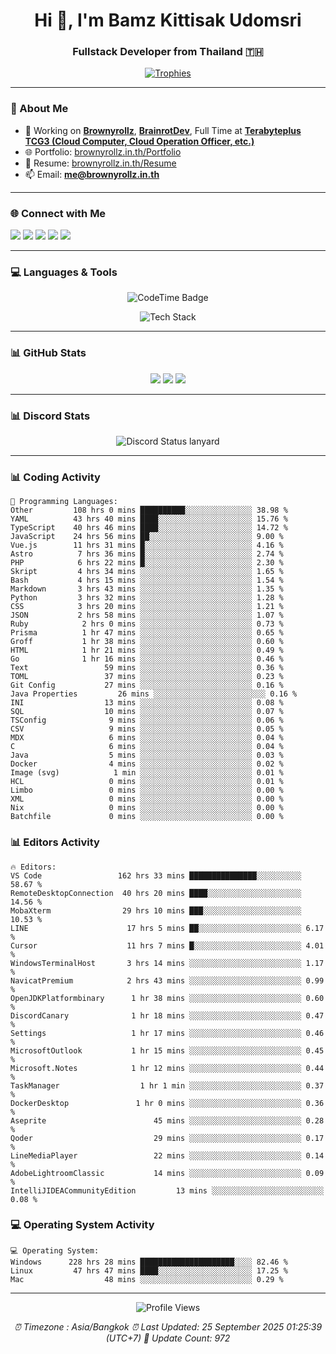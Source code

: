 <h1 align="center">Hi 👋, I'm Bamz Kittisak Udomsri</h1>
<h3 align="center">Fullstack Developer from Thailand 🇹🇭</h3>

<p align="center">
  <a href="https://github.com/ryo-ma/github-profile-trophy">
    <img src="https://github-profile-trophy.vercel.app/?username=brownyroll" alt="Trophies" />
  </a>
</p>

---

### 🔧 About Me

- 🔭 Working on [**Brownyrollz**](https://github.com/Brownyrollz), [**BrainrotDev**](https://github.com/brainrotdev), Full Time at [**Terabyteplus TCG3 (Cloud Computer, Cloud Operation Officer, etc.)**](https://tcloud.in.th)
- 🌐 Portfolio: [brownyrollz.in.th/Portfolio](https://Brownyrollz.in.th/Portfolio)
- 📄 Resume: [brownyrollz.in.th/Resume](https://Brownyrollz.in.th/Resume)
- 📫 Email: **me@brownyrollz.in.th**
---

### 🌐 Connect with Me

<p align="left">
  <a href="https://codepen.io/brownyroll" target="_blank"><img src="https://img.shields.io/badge/CodePen-000?style=for-the-badge&logo=codepen&logoColor=white" /></a>
  <a href="https://fb.com/brownyroll.bbamz" target="_blank"><img src="https://img.shields.io/badge/Facebook-1877F2?style=for-the-badge&logo=facebook&logoColor=white" /></a>
  <a href="https://instagram.com/brownyroll.darkalich" target="_blank"><img src="https://img.shields.io/badge/Instagram-E4405F?style=for-the-badge&logo=instagram&logoColor=white" /></a>
  <a href="https://www.youtube.com/c/brownyrollz" target="_blank"><img src="https://img.shields.io/badge/YouTube-FF0000?style=for-the-badge&logo=youtube&logoColor=white" /></a>
  <a href="https://discord.gg/yyJRFxTXGU" target="_blank"><img src="https://img.shields.io/badge/Discord-5865F2?style=for-the-badge&logo=discord&logoColor=white" /></a>
</p>

---

### 💻 Languages & Tools

<p align="center">
  <img href="https://codetime.dev" alt="CodeTime Badge" src="https://shields.jannchie.com/endpoint?style=flat&color=222&url=https%3A%2F%2Fapi.codetime.dev%2Fv3%2Fusers%2Fshield%3Fuid%3D34055">
  <br/>
  <!--START_SECTION:tech-->
<p align="center">
  <img src="https://skillicons.dev/icons?i=html,css,js,ts,react,nextjs,nodejs,vue,php,laravel,dotnet,django,tailwind,bootstrap,express,arduino,mysql,sqlite,mongodb,nginx,docker,git,linux,figma,postman,astro,bash,bun,cloudflare,discord,discordjs" alt="Tech Stack" />
</p>
<!--END_SECTION:tech-->
</p>

---

### 📊 GitHub Stats

<p align="center">
  <img src="https://github-readme-stats.vercel.app/api?username=brownyroll&show_icons=true" />
  <img src="https://github-readme-stats.vercel.app/api/top-langs/?username=brownyroll&layout=compact" />
  <img src="https://github-readme-streak-stats.herokuapp.com/?user=brownyroll" />
</p>

---

### 📊 Discord Stats

<p align="center">
     <img alt='Discord Status lanyard' src='https://lanyard.cnrad.dev/api/280676963885121536' />
</p>

---

<p align="center">


### 📊 Coding Activity

<!--START_SECTION:waka-->
```text
💬 Programming Languages:
Other         108 hrs 0 mins ██████████░░░░░░░░░░░░░░░ 38.98 %
YAML          43 hrs 40 mins ████░░░░░░░░░░░░░░░░░░░░░ 15.76 %
TypeScript    40 hrs 46 mins ████░░░░░░░░░░░░░░░░░░░░░ 14.72 %
JavaScript    24 hrs 56 mins ██░░░░░░░░░░░░░░░░░░░░░░░ 9.00 %
Vue.js        11 hrs 31 mins █░░░░░░░░░░░░░░░░░░░░░░░░ 4.16 %
Astro          7 hrs 36 mins █░░░░░░░░░░░░░░░░░░░░░░░░ 2.74 %
PHP            6 hrs 22 mins █░░░░░░░░░░░░░░░░░░░░░░░░ 2.30 %
Skript         4 hrs 34 mins ░░░░░░░░░░░░░░░░░░░░░░░░░ 1.65 %
Bash           4 hrs 15 mins ░░░░░░░░░░░░░░░░░░░░░░░░░ 1.54 %
Markdown       3 hrs 43 mins ░░░░░░░░░░░░░░░░░░░░░░░░░ 1.35 %
Python         3 hrs 32 mins ░░░░░░░░░░░░░░░░░░░░░░░░░ 1.28 %
CSS            3 hrs 20 mins ░░░░░░░░░░░░░░░░░░░░░░░░░ 1.21 %
JSON           2 hrs 58 mins ░░░░░░░░░░░░░░░░░░░░░░░░░ 1.07 %
Ruby            2 hrs 0 mins ░░░░░░░░░░░░░░░░░░░░░░░░░ 0.73 %
Prisma          1 hr 47 mins ░░░░░░░░░░░░░░░░░░░░░░░░░ 0.65 %
Groff           1 hr 38 mins ░░░░░░░░░░░░░░░░░░░░░░░░░ 0.60 %
HTML            1 hr 21 mins ░░░░░░░░░░░░░░░░░░░░░░░░░ 0.49 %
Go              1 hr 16 mins ░░░░░░░░░░░░░░░░░░░░░░░░░ 0.46 %
Text                 59 mins ░░░░░░░░░░░░░░░░░░░░░░░░░ 0.36 %
TOML                 37 mins ░░░░░░░░░░░░░░░░░░░░░░░░░ 0.23 %
Git Config           27 mins ░░░░░░░░░░░░░░░░░░░░░░░░░ 0.16 %
Java Properties         26 mins ░░░░░░░░░░░░░░░░░░░░░░░░░ 0.16 %
INI                  13 mins ░░░░░░░░░░░░░░░░░░░░░░░░░ 0.08 %
SQL                  10 mins ░░░░░░░░░░░░░░░░░░░░░░░░░ 0.07 %
TSConfig              9 mins ░░░░░░░░░░░░░░░░░░░░░░░░░ 0.06 %
CSV                   9 mins ░░░░░░░░░░░░░░░░░░░░░░░░░ 0.05 %
MDX                   6 mins ░░░░░░░░░░░░░░░░░░░░░░░░░ 0.04 %
C                     6 mins ░░░░░░░░░░░░░░░░░░░░░░░░░ 0.04 %
Java                  5 mins ░░░░░░░░░░░░░░░░░░░░░░░░░ 0.03 %
Docker                4 mins ░░░░░░░░░░░░░░░░░░░░░░░░░ 0.02 %
Image (svg)            1 min ░░░░░░░░░░░░░░░░░░░░░░░░░ 0.01 %
HCL                   0 mins ░░░░░░░░░░░░░░░░░░░░░░░░░ 0.01 %
Limbo                 0 mins ░░░░░░░░░░░░░░░░░░░░░░░░░ 0.00 %
XML                   0 mins ░░░░░░░░░░░░░░░░░░░░░░░░░ 0.00 %
Nix                   0 mins ░░░░░░░░░░░░░░░░░░░░░░░░░ 0.00 %
Batchfile             0 mins ░░░░░░░░░░░░░░░░░░░░░░░░░ 0.00 %

```
<!--END_SECTION:waka-->

### 📊 Editors Activity

<!--START_SECTION:editors-->
```text
🔥 Editors:
VS Code                 162 hrs 33 mins ███████████████░░░░░░░░░░ 58.67 %
RemoteDesktopConnection  40 hrs 20 mins ████░░░░░░░░░░░░░░░░░░░░░ 14.56 %
MobaXterm                29 hrs 10 mins ███░░░░░░░░░░░░░░░░░░░░░░ 10.53 %
LINE                      17 hrs 5 mins ██░░░░░░░░░░░░░░░░░░░░░░░ 6.17 %
Cursor                    11 hrs 7 mins █░░░░░░░░░░░░░░░░░░░░░░░░ 4.01 %
WindowsTerminalHost       3 hrs 14 mins ░░░░░░░░░░░░░░░░░░░░░░░░░ 1.17 %
NavicatPremium            2 hrs 43 mins ░░░░░░░░░░░░░░░░░░░░░░░░░ 0.99 %
OpenJDKPlatformbinary      1 hr 38 mins ░░░░░░░░░░░░░░░░░░░░░░░░░ 0.60 %
DiscordCanary              1 hr 18 mins ░░░░░░░░░░░░░░░░░░░░░░░░░ 0.47 %
Settings                   1 hr 17 mins ░░░░░░░░░░░░░░░░░░░░░░░░░ 0.46 %
MicrosoftOutlook           1 hr 15 mins ░░░░░░░░░░░░░░░░░░░░░░░░░ 0.45 %
Microsoft.Notes            1 hr 12 mins ░░░░░░░░░░░░░░░░░░░░░░░░░ 0.44 %
TaskManager                  1 hr 1 min ░░░░░░░░░░░░░░░░░░░░░░░░░ 0.37 %
DockerDesktop               1 hr 0 mins ░░░░░░░░░░░░░░░░░░░░░░░░░ 0.36 %
Aseprite                        45 mins ░░░░░░░░░░░░░░░░░░░░░░░░░ 0.28 %
Qoder                           29 mins ░░░░░░░░░░░░░░░░░░░░░░░░░ 0.17 %
LineMediaPlayer                 22 mins ░░░░░░░░░░░░░░░░░░░░░░░░░ 0.14 %
AdobeLightroomClassic           14 mins ░░░░░░░░░░░░░░░░░░░░░░░░░ 0.09 %
IntelliJIDEACommunityEdition         13 mins ░░░░░░░░░░░░░░░░░░░░░░░░░ 0.08 %

```
<!--END_SECTION:editors-->

### 💻 Operating System Activity

<!--START_SECTION:os-->
```text
💻 Operating System:
Windows      228 hrs 28 mins █████████████████████░░░░ 82.46 %
Linux         47 hrs 47 mins ████░░░░░░░░░░░░░░░░░░░░░ 17.25 %
Mac                  48 mins ░░░░░░░░░░░░░░░░░░░░░░░░░ 0.29 %
```
<!--END_SECTION:os-->
</p>

---

<p align="center">
  <img src="https://komarev.com/ghpvc/?username=brownyroll&label=Profile%20views&color=0e75b6&style=flat" alt="Profile Views" />
</p>

<!-- Metadata -->
<p align="center"> 
    <i>
        ⏰ Timezone : Asia/Bangkok
        ⏰ Last Updated: <!--LAST_UPDATED-->25 September 2025 01:25:39 (UTC+7)<!--END_LAST_UPDATED-->
        🔄️ Update Count: <!--UPDATE_COUNT-->972<!--END_UPDATE_COUNT-->
    </i>
</p>
